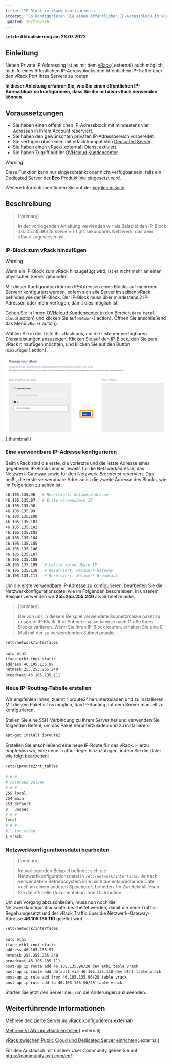 ```yaml
---
title: 'IP-Block im vRack konfigurieren'
excerpt: 'So konfigurieren Sie einen öffentlichen IP-Adressblock im vRack'
updated: 2022-07-26
---
```


**Letzte Aktualisierung am 26.07.2022**

## Einleitung

Neben Private IP Addressing ist es mit dem [vRack](https://www.ovh.de/loesungen/vrack/){.external} auch möglich, mithilfe eines öffentlichen IP-Adressblocks den öffentlichen IP-Traffic über den vRack Port Ihres Servers zu routen.

**In dieser Anleitung erfahren Sie, wie Sie einen öffentlichen IP-Adressblock so konfigurieren, dass Sie ihn mit dem vRack verwenden können.**


## Voraussetzungen

- Sie haben einen öffentlichen IP-Adressblock mit mindestens vier Adressen in Ihrem Account reserviert.
- Sie haben den gewünschten privaten IP-Adressbereich vorbereitet.
- Sie verfügen über einen mit vRack kompatiblen [Dedicated Server](https://www.ovhcloud.com/de/bare-metal/).
- Sie haben einen [vRack](https://www.ovh.de/loesungen/vrack/){.external} Dienst aktiviert.
- Sie haben Zugriff auf Ihr [OVHcloud Kundencenter](https://www.ovh.com/auth/?action=gotomanager&from=https://www.ovh.de/&ovhSubsidiary=de).

> [!warning]
> Diese Funktion kann nur eingeschränkt oder nicht verfügbar sein, falls ein Dedicated Server der [**Eco** Produktlinie](https://eco.ovhcloud.com/de/about/) eingesetzt wird.
>
> Weitere Informationen finden Sie auf der [Vergleichsseite](https://eco.ovhcloud.com/de/compare/).

## Beschreibung

> [!primary]
>
> In der vorliegenden Anleitung verwenden wir als Beispiel den IP-Block 46.105.135.96/28 sowie `eth1` als sekundäres Netzwerk, das dem vRack zugewiesen ist.
>

### IP-Block zum vRack hinzufügen

> [!warning]
>
> Wenn ein IP-Block zum vRack hinzugefügt wird, ist er nicht mehr an einen physischen Server gebunden.
>
> Mit dieser Konfiguration können IP-Adressen eines Blocks auf mehreren Servern konfiguriert werden, sofern sich alle Server im selben vRack befinden wie der IP-Block. Der IP-Block muss über mindestens 2 IP-Adressen oder mehr verfügen, damit dies möglich ist.
>

Gehen Sie in Ihrem [OVHcloud Kundencenter](https://www.ovh.com/auth/?action=gotomanager&from=https://www.ovh.de/&ovhSubsidiary=de) in den Bereich `Bare Metal Cloud`{.action} und klicken Sie auf `Network`{.action}. Öffnen Sie anschließend das Menü `vRack`{.action}.

Wählen Sie in der Liste Ihr vRack aus, um die Liste der verfügbaren Dienstleistungen anzuzeigen. Klicken Sie auf den IP-Block, den Sie zum vRack hinzufügen möchten, und klicken Sie auf den Button `Hinzufügen`{.action}.

![vrack](images/addIPblock.png){.thumbnail}

### Eine verwendbare IP-Adresse konfigurieren

Beim vRack sind die erste, die vorletzte und die letzte Adresse eines gegebenen IP-Blocks immer jeweils für die Netzwerkadresse, das Netzwerk-Gateway sowie für den Netzwerk-*Broadcast* reserviert. Das heißt, die erste verwendbare Adresse ist die zweite Adresse des Blocks, wie im Folgenden zu sehen ist:

```sh
46.105.135.96   # Reserviert: Netzwerkadresse
46.105.135.97   # Erste verwendbare IP
46.105.135.98
46.105.135.99
46.105.135.100
46.105.135.101
46.105.135.102
46.105.135.103
46.105.135.104
46.105.135.105
46.105.135.106
46.105.135.107
46.105.135.108
46.105.135.109   # Letzte verwendbare IP
46.105.135.110   # Reserviert: Netzwerk-Gateway 
46.105.135.111   # Reserviert: Netzwerk-Broadcast
```

Um die erste verwendbare IP-Adresse zu konfigurieren, bearbeiten Sie die Netzwerkkonfigurationsdatei wie im Folgenden beschrieben. In unserem Beispiel verwenden wir **255.255.255.240** als Subnetzmaske.

> [!primary]
>
> Die von uns in diesem Beispiel verwendete Subnetzmaske passt zu unserem IP-Block. Ihre Subnetzmaske kann je nach Größe Ihres Blocks variieren. Wenn Sie Ihren IP-Block kaufen, erhalten Sie eine E-Mail mit der zu verwendenden Subnetzmaske.
>


```sh
/etc/network/interfaces

auto eth1
iface eth1 inet static
address 46.105.135.97
netmask 255.255.255.240
broadcast 46.105.135.111
```

### Neue IP-Routing-Tabelle erstellen

Wir empfehlen Ihnen, zuerst “iproute2” herunterzuladen und zu installieren. Mit diesem Paket ist es möglich, das IP-Routing auf dem Server manuell zu konfigurieren.

Stellen Sie eine SSH-Verbindung zu Ihrem Server her und verwenden Sie folgenden Befehl, um das Paket herunterzuladen und zu installieren.

```sh
apt-get install iproute2
```

Erstellen Sie anschließend eine neue IP-Route für das vRack. Hierzu empfehlen wir, eine neue Traffic-Regel hinzuzufügen, indem Sie die Datei wie folgt bearbeiten:

```sh
/etc/iproute2/rt_tables

# # #
# reserved values
# # #
255	local
254	main
253	default
0	unspec
# # #
local
# # #
#1	inr.ruhep
1 vrack
```

### Netzwerkkonfigurationsdatei bearbeiten

> [!primary]
>
> Im vorliegenden Beispiel befindet sich die Netzwerkkonfigurationsdatei in `/etc/network/interfaces`. Je nach verwendetem Betriebssystem kann sich die entsprechende Datei auch an einem anderen Speicherort befinden. Im Zweifelsfall lesen Sie die offizielle Dokumentation Ihrer Distribution.
>

Um den Vorgang abzuschließen, muss nun noch die Netzwerkkonfigurationsdatei bearbeitet werden, damit die neue Traffic-Regel umgesetzt und der vRack Traffic über die Netzwerk-Gateway-Adresse **46.105.135.110** geleitet wird.

```sh
/etc/network/interfaces

auto eth1
iface eth1 inet static
address 46.105.135.97
netmask 255.255.255.240
broadcast 46.105.135.111
post-up ip route add 46.105.135.96/28 dev eth1 table vrack
post-up ip route add default via 46.105.135.110 dev eth1 table vrack
post-up ip rule add from 46.105.135.96/28 table vrack
post-up ip rule add to 46.105.135.96/28 table vrack
```

Starten Sie jetzt den Server neu, um die Änderungen anzuwenden.


## Weiterführende Informationen

[Mehrere dedizierte Server im vRack konfigurieren](/pages/cloud/dedicated/vrack_configuring_on_dedicated_server){.external}

[Mehrere VLANs im vRack erstellen](/pages/cloud/dedicated/creating-multiple-vlans-in-a-vrack){.external}

[vRack zwischen Public Cloud und Dedicated Server einrichten](/pages/cloud/dedicated/configuring-the-vrack-between-the-public-cloud-and-a-dedicated-server){.external}

Für den Austausch mit unserer User Community gehen Sie auf <https://community.ovh.com/en/>.